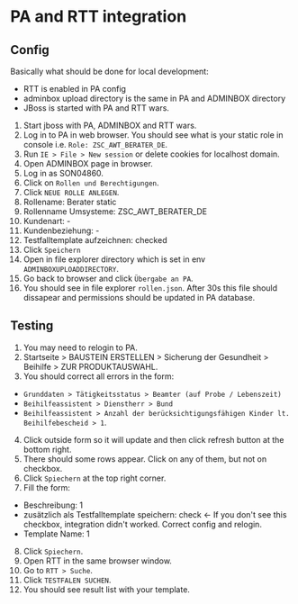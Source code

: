 
# PA and RTT integration

## Config

Basically what should be done for local development:

- RTT is enabled in PA config
- adminbox upload directory is the same in PA and ADMINBOX directory
- JBoss is started with PA and RTT wars.

1. Start jboss with PA, ADMINBOX and RTT wars.
2. Log in to PA in web browser. You should see what is your static role in console i.e. `Role: ZSC_AWT_BERATER_DE`.
3. Run `IE > File > New session` or delete cookies for localhost domain.
4. Open ADMINBOX page in browser.
5. Log in as SON04860.
6. Click on `Rollen und Berechtigungen`.
7. Click `NEUE ROLLE ANLEGEN`.
8. Rollename: Berater static
9. Rollenname Umsysteme: ZSC_AWT_BERATER_DE
10. Kundenart: -
11. Kundenbeziehung: -
12. Testfalltemplate aufzeichnen: checked
13. Click `Speichern`
14. Open in file explorer directory which is set in env `ADMINBOXUPLOADDIRECTORY`.
15. Go back to browser and click `Übergabe an PA`.
16. You should see in file explorer `rollen.json`. After 30s this file should dissapear and permissions should be updated in PA database.

## Testing

1. You may need to relogin to PA.
2. Startseite > BAUSTEIN ERSTELLEN > Sicherung der Gesundheit > Beihilfe > ZUR PRODUKTAUSWAHL.
3. You should correct all errors in the form:
  - `Grunddaten > Tätigkeitsstatus > Beamter (auf Probe / Lebenszeit)`
  - `Beihilfeassistent > Dienstherr > Bund`
  - `Beihilfeassistent > Anzahl der berücksichtigungsfähigen Kinder lt. Beihilfebescheid > 1`.
4. Click outside form so it will update and then click refresh button at the bottom right.
5. There should some rows appear. Click on any of them, but not on checkbox.
6. Click `Spiechern` at the top right corner.
7. Fill the form:
  - Beschreibung: 1
  - zusätzlich als Testfalltemplate speichern: check <- If you don't see this checkbox, integration didn't worked. Correct config and relogin.
  - Template Name: 1
8. Click `Spiechern`.
9. Open RTT in the same browser window.
10. Go to `RTT > Suche`.
11. Click `TESTFALEN SUCHEN`.
12. You should see result list with your template.
